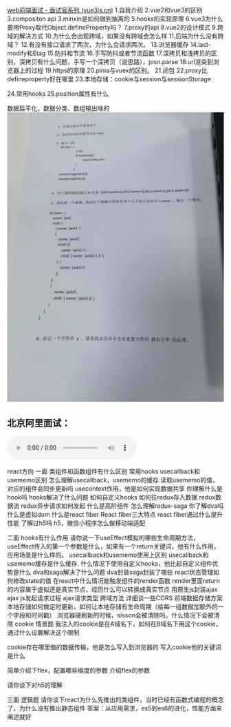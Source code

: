 [web前端面试 - 面试官系列 (vue3js.cn)](https://vue3js.cn/interview/)
1.自我介绍
2.vue2和vue3的区别
3.compositon api
3.minxin是如何做到抽离的
5.hooks的实现原理
6.vue3为什么要用Proxy取代Object.defineProperty吗？
7.proxy的api
8.vue2的设计模式
9.跨域的解决方式
10.为什么会出现跨域，如果没有跨域会怎么样
11.后端为什么没有跨域？
12.有没有接口请求了两次，为什么会请求两次。
13.浏览器缓存
14.last-modify和Etag
15.防抖和节流
16.手写防抖或者节流函数
17.深拷贝和浅拷贝的区别，深拷贝有什么问题，手写一个深拷贝（说思路），josn.parse
18.url渲染到浏览器上的过程
19.https的原理
20.pinia与vuex的区别。
21.闭包
22.proxy比defineproperty好在哪里
23.本地存储：cookie与session与sessionStorage


24.常用hooks
25.position属性有什么








数据扁平化，数据分类、数组输出啥的
![](assets/6d88c207037ce95bfd8b4d775bedc80.jpg)

## 北京阿里面试：

![](assets/010%205885%201881_20240418160401.m4a..mp3)

react方向
一面
类组件和函数组件有什么区别
常用hooks
usecallback和usememo区别
怎么理解usecallback，usememo的缓存
读取usememo的值，对应的组件会同步更新吗
usecontext作用，他是如何实现数据共享
你理解什么是hook吗
hooks解决了什么问题
如何自定义hooks
如何往redux存入数据
redux数据流
redux异步请求如何发起
什么是高阶组件
怎么理解redux-saga
你了解dva吗
什么是虚拟dom
什么是react fiber
React fiber三大特点
react fiber通过什么提升性能
了解过h5吗
h5，微信小程序怎么做移动端适配

二面
hooks有什么作用
请你说一下useEffect模拟的哪些生命周期方法，useEffect传入的第一个参数是什么，如果有一个return关键词，他有什么作用，应用场景是什么样的。
usecallback和usememo使用上区别
usecallback和usememo缓存是什么缓存.
什么情况下使用自定义hooks，他比起自定义组件优势是什么
dva和saga解决了什么问题
dva封装saga封装了哪些
react状态管理如何修改state的值
在react中什么情况能触发组件的render函数
render里面return的内容属于虚拟还是真实节点，经历什么可以转换成真实节点
用原生js封装ajax
ajax js发起请求过程
ajax请求类型
跨域方法
详细谈一些CORS
前端数据存储方案
本地存储如何做定时更新，如何让本地存储有生命周期（给每一组数据加额外的一个字段和时间戳）
浏览器硬刷新的时候，sisson会被清除吗。什么情况下会被清除
cookie 情景题
我注入的cookie是在A域名下，如何在B域名下用这个cookie，通过什么设置解决这个限制

cookie存在哪里做的数据传输，他是怎么写入到浏览器的
写入cookie他的关键词是什么

简单介绍下flex，配置哪些维度的参数
介绍flex的参数

请你谈下对h5的理解



三面
逻辑题
请你谈下react为什么先推出的类组件，当时已经有函数式编程的概念了，为什么没有推出静态组件
答案：从应用需求，es5到es6的进化，性能方面来阐述就好

